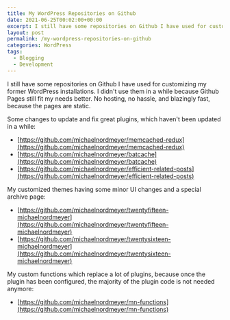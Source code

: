 ```yaml
---
title: My WordPress Repositories on Github
date: 2021-06-25T00:02:00+00:00
excerpt: I still have some repositories on Github I have used for customizing my former WordPress installations.
layout: post
permalink: /my-wordpress-repositories-on-github
categories: WordPress
tags:
  - Blogging
  - Development
---
```

I still have some repositories on Github I have used for customizing my former WordPress installations. I didn't use them in a while because Github Pages still fit my needs better. No hosting, no hassle, and blazingly fast, because the pages are static.

Some changes to update and fix great plugins, which haven't been updated in a while:

- [https://github.com/michaelnordmeyer/memcached-redux](https://github.com/michaelnordmeyer/memcached-redux)
- [https://github.com/michaelnordmeyer/batcache](https://github.com/michaelnordmeyer/batcache)
- [https://github.com/michaelnordmeyer/efficient-related-posts](https://github.com/michaelnordmeyer/efficient-related-posts)

My customized themes having some minor UI changes and a special archive page:

- [https://github.com/michaelnordmeyer/twentyfifteen-michaelnordmeyer](https://github.com/michaelnordmeyer/twentyfifteen-michaelnordmeyer)
- [https://github.com/michaelnordmeyer/twentysixteen-michaelnordmeyer](https://github.com/michaelnordmeyer/twentysixteen-michaelnordmeyer)

My custom functions which replace a lot of plugins, because once the plugin has been configured, the majority of the plugin code is not needed anymore:

- [https://github.com/michaelnordmeyer/mn-functions](https://github.com/michaelnordmeyer/mn-functions)
